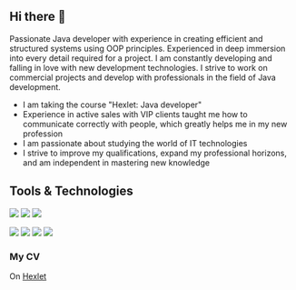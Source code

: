 ## Hi there 👋

Passionate Java developer with experience in creating efficient and structured systems using OOP principles. Experienced in deep immersion into every detail required for a project. I am constantly developing and falling in love with new development technologies. I strive to work on commercial projects and develop with professionals in the field of Java development.
- I am taking the course "Hexlet: Java developer"
- Experience in active sales with VIP clients taught me how to communicate correctly with people, which greatly helps me in my new profession
- I am passionate about studying the world of IT technologies
- I strive to improve my qualifications, expand my professional horizons, and am independent in mastering new knowledge

## Tools & Technologies

<p align="left">
<img src="https://img.shields.io/badge/java-%23ED8B00.svg?style=for-the-badge&logo=openjdk&logoColor=white"></a>  
<img src="https://img.shields.io/badge/gradle-02303A?style=for-the-badge&logo=gradle&logoColor=white"/></a>
<img src="https://img.shields.io/badge/HTML5-E34F26?style=for-the-badge&logo=html5&logoColor=white"></a>  

<img src="https://img.shields.io/badge/GIT-E44C30?style=for-the-badge&logo=git&logoColor=white"/></a>
<img src="https://img.shields.io/badge/Github%20Actions-282a2e?style=for-the-badge&logo=githubactions&logoColor=367cfe"/></a>
<img src="https://img.shields.io/badge/Code%20Climate-000000?style=for-the-badge&logo=Code%20Climate&logoColor=white"/></a>
<img src="https://img.shields.io/badge/Markdown-000000?style=for-the-badge&logo=markdown&logoColor=white"/></a>
</p>

### My CV
On [Hexlet](https://cv.hexlet.io/ru/resumes/3801)
